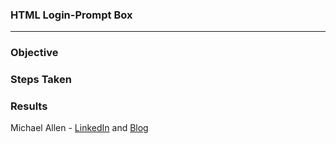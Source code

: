 ### HTML Login-Prompt Box
***

### Objective


### Steps Taken


### Results



Michael Allen - [LinkedIn](https://www.linkedin.com/in/mrmichaelgallen) and [Blog](http://mrmichaelgallen.com/)
